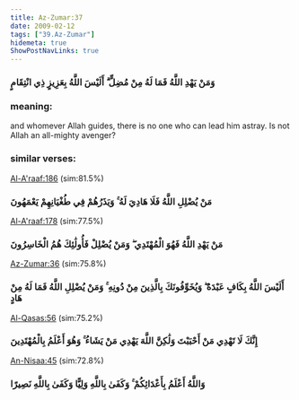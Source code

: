 ```yaml
---
title: Az-Zumar:37
date: 2009-02-12
tags: ["39.Az-Zumar"]
hidemeta: true 
ShowPostNavLinks: true 
---
```

### وَمَنْ يَهْدِ اللَّهُ فَمَا لَهُ مِنْ مُضِلٍّ ۗ أَلَيْسَ اللَّهُ بِعَزِيزٍ ذِي انْتِقَامٍ
### meaning: 
and whomever Allah guides, there is no one who can lead him astray. Is not Allah an all-mighty avenger?
### similar verses: 

[Al-A'raaf:186](/7/186) (sim:81.5%)

### مَنْ يُضْلِلِ اللَّهُ فَلَا هَادِيَ لَهُ ۚ وَيَذَرُهُمْ فِي طُغْيَانِهِمْ يَعْمَهُونَ

[Al-A'raaf:178](/7/178) (sim:77.5%)

### مَنْ يَهْدِ اللَّهُ فَهُوَ الْمُهْتَدِي ۖ وَمَنْ يُضْلِلْ فَأُولَٰئِكَ هُمُ الْخَاسِرُونَ

[Az-Zumar:36](/39/36) (sim:75.8%)

### أَلَيْسَ اللَّهُ بِكَافٍ عَبْدَهُ ۖ وَيُخَوِّفُونَكَ بِالَّذِينَ مِنْ دُونِهِ ۚ وَمَنْ يُضْلِلِ اللَّهُ فَمَا لَهُ مِنْ هَادٍ

[Al-Qasas:56](/28/56) (sim:75.2%)

### إِنَّكَ لَا تَهْدِي مَنْ أَحْبَبْتَ وَلَٰكِنَّ اللَّهَ يَهْدِي مَنْ يَشَاءُ ۚ وَهُوَ أَعْلَمُ بِالْمُهْتَدِينَ

[An-Nisaa:45](/4/45) (sim:72.8%)

### وَاللَّهُ أَعْلَمُ بِأَعْدَائِكُمْ ۚ وَكَفَىٰ بِاللَّهِ وَلِيًّا وَكَفَىٰ بِاللَّهِ نَصِيرًا
